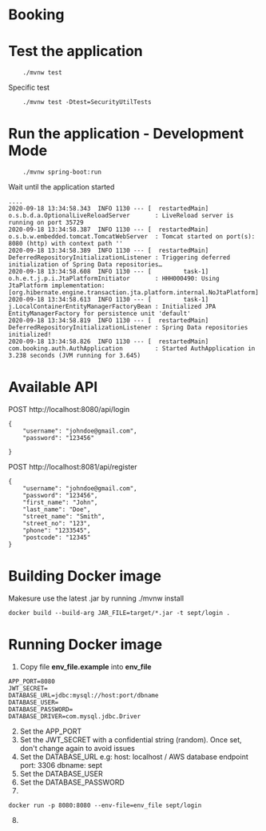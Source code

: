 # Booking

# Test the application

```
	./mvnw test
```

Specific test

```
    ./mvnw test -Dtest=SecurityUtilTests
```

# Run the application - Development Mode

```
	./mvnw spring-boot:run
```
Wait until the application started

```
....
2020-09-18 13:34:58.343  INFO 1130 --- [  restartedMain] o.s.b.d.a.OptionalLiveReloadServer       : LiveReload server is running on port 35729
2020-09-18 13:34:58.387  INFO 1130 --- [  restartedMain] o.s.b.w.embedded.tomcat.TomcatWebServer  : Tomcat started on port(s): 8080 (http) with context path ''
2020-09-18 13:34:58.389  INFO 1130 --- [  restartedMain] DeferredRepositoryInitializationListener : Triggering deferred initialization of Spring Data repositories…
2020-09-18 13:34:58.608  INFO 1130 --- [         task-1] o.h.e.t.j.p.i.JtaPlatformInitiator       : HHH000490: Using JtaPlatform implementation: [org.hibernate.engine.transaction.jta.platform.internal.NoJtaPlatform]
2020-09-18 13:34:58.613  INFO 1130 --- [         task-1] j.LocalContainerEntityManagerFactoryBean : Initialized JPA EntityManagerFactory for persistence unit 'default'
2020-09-18 13:34:58.819  INFO 1130 --- [  restartedMain] DeferredRepositoryInitializationListener : Spring Data repositories initialized!
2020-09-18 13:34:58.826  INFO 1130 --- [  restartedMain] com.booking.auth.AuthApplication         : Started AuthApplication in 3.238 seconds (JVM running for 3.645)

```

# Available API

POST http://localhost:8080/api/login

```
{
	"username": "johndoe@gmail.com",
	"password": "123456"
	
}
```

POST http://localhost:8081/api/register

```
{
	"username": "johndoe@gmail.com",
	"password": "123456",
	"first_name": "John",
	"last_name": "Doe",
	"street_name": "Smith",
	"street_no": "123",
	"phone": "1233545",
	"postcode": "12345"
}
```

# Building Docker image

Makesure use the latest .jar by running ./mvnw install
```
docker build --build-arg JAR_FILE=target/*.jar -t sept/login .
```

# Running Docker image
1. Copy file **env_file.example** into **env_file**
```
APP_PORT=8080
JWT_SECRET=
DATABASE_URL=jdbc:mysql://host:port/dbname
DATABASE_USER=
DATABASE_PASSWORD=
DATABASE_DRIVER=com.mysql.jdbc.Driver
```
2. Set the APP_PORT
3. Set the JWT_SECRET with a confidential string (random). Once set, don't change again to avoid issues
4. Set the DATABASE_URL e.g:
	host: localhost / AWS database endpoint
	port: 3306
	dbname: sept
5. Set the DATABASE_USER
6. Set the DATABASE_PASSWORD
7. 
```
docker run -p 8080:8080 --env-file=env_file sept/login
```
8. 